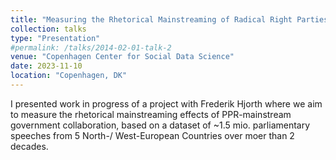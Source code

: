 ```yaml
---
title: "Measuring the Rhetorical Mainstreaming of Radical Right Parties through Supervised Machine Learning"
collection: talks
type: "Presentation"
#permalink: /talks/2014-02-01-talk-2
venue: "Copenhagen Center for Social Data Science"
date: 2023-11-10
location: "Copenhagen, DK"
---
```



I presented work in progress of a project with Frederik Hjorth where we aim to measure the rhetorical mainstreaming effects of PPR-mainstream government collaboration, based on a dataset of ~1.5 mio. parliamentary speeches from 5 North-/ West-European Countries over moer than 2 decades.  

